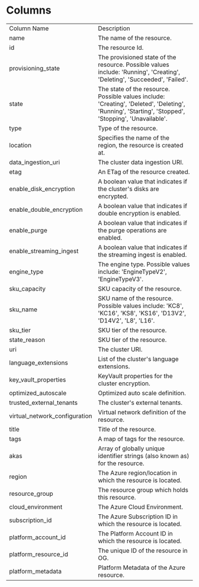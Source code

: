 # Columns  

<table>
	<tr><td>Column Name</td><td>Description</td></tr>
	<tr><td>name</td><td>The name of the resource.</td></tr>
	<tr><td>id</td><td>The resource Id.</td></tr>
	<tr><td>provisioning_state</td><td>The provisioned state of the resource. Possible values include: &#39;Running&#39;, &#39;Creating&#39;, &#39;Deleting&#39;, &#39;Succeeded&#39;, &#39;Failed&#39;.</td></tr>
	<tr><td>state</td><td>The state of the resource. Possible values include: &#39;Creating&#39;, &#39;Deleted&#39;, &#39;Deleting&#39;, &#39;Running&#39;, &#39;Starting&#39;, &#39;Stopped&#39;, &#39;Stopping&#39;, &#39;Unavailable&#39;.</td></tr>
	<tr><td>type</td><td>Type of the resource.</td></tr>
	<tr><td>location</td><td>Specifies the name of the region, the resource is created at.</td></tr>
	<tr><td>data_ingestion_uri</td><td>The cluster data ingestion URI.</td></tr>
	<tr><td>etag</td><td>An ETag of the resource created.</td></tr>
	<tr><td>enable_disk_encryption</td><td>A boolean value that indicates if the cluster&#39;s disks are encrypted.</td></tr>
	<tr><td>enable_double_encryption</td><td>A boolean value that indicates if double encryption is enabled.</td></tr>
	<tr><td>enable_purge</td><td>A boolean value that indicates if the purge operations are enabled.</td></tr>
	<tr><td>enable_streaming_ingest</td><td>A boolean value that indicates if the streaming ingest is enabled.</td></tr>
	<tr><td>engine_type</td><td>The engine type. Possible values include: &#39;EngineTypeV2&#39;, &#39;EngineTypeV3&#39;.</td></tr>
	<tr><td>sku_capacity</td><td>SKU capacity of the resource.</td></tr>
	<tr><td>sku_name</td><td>SKU name of the resource. Possible values include: &#39;KC8&#39;, &#39;KC16&#39;, &#39;KS8&#39;, &#39;KS16&#39;, &#39;D13V2&#39;, &#39;D14V2&#39;, &#39;L8&#39;, &#39;L16&#39;.</td></tr>
	<tr><td>sku_tier</td><td>SKU tier of the resource.</td></tr>
	<tr><td>state_reason</td><td>SKU tier of the resource.</td></tr>
	<tr><td>uri</td><td>The cluster URI.</td></tr>
	<tr><td>language_extensions</td><td>List of the cluster&#39;s language extensions.</td></tr>
	<tr><td>key_vault_properties</td><td>KeyVault properties for the cluster encryption.</td></tr>
	<tr><td>optimized_autoscale</td><td>Optimized auto scale definition.</td></tr>
	<tr><td>trusted_external_tenants</td><td>The cluster&#39;s external tenants.</td></tr>
	<tr><td>virtual_network_configuration</td><td>Virtual network definition of the resource.</td></tr>
	<tr><td>title</td><td>Title of the resource.</td></tr>
	<tr><td>tags</td><td>A map of tags for the resource.</td></tr>
	<tr><td>akas</td><td>Array of globally unique identifier strings (also known as) for the resource.</td></tr>
	<tr><td>region</td><td>The Azure region/location in which the resource is located.</td></tr>
	<tr><td>resource_group</td><td>The resource group which holds this resource.</td></tr>
	<tr><td>cloud_environment</td><td>The Azure Cloud Environment.</td></tr>
	<tr><td>subscription_id</td><td>The Azure Subscription ID in which the resource is located.</td></tr>
	<tr><td>platform_account_id</td><td>The Platform Account ID in which the resource is located.</td></tr>
	<tr><td>platform_resource_id</td><td>The unique ID of the resource in OG.</td></tr>
	<tr><td>platform_metadata</td><td>Platform Metadata of the Azure resource.</td></tr>
</table>